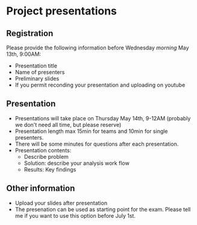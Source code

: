 # Project presentations
## Registration
Please provide the following information before Wednesday _morning_ May 13th, 9:00AM:
- Presentation title
- Name of presenters
- Preliminary slides
- If you permit reconding your presentation and uploading on youtube

## Presentation
- Presentations will take place on Thursday May 14th, 9-12AM (probably we don't need all time, but please reserve)
- Presentation length max 15min for teams and 10min for single presenters. 
- There will be some minutes for questions after each presentation.
- Presentation contents:
  - Describe problem
  - Solution: describe your analysis work flow
  - Results: Key findings
  
## Other information
- Upload your slides after presentation
- The presenation can be used as starting point for the exam. Please tell me if you want to use this option before July 1st. 
